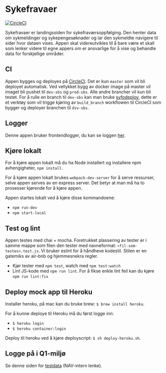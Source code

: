 # Sykefravaer
[![CircleCI](https://circleci.com/gh/navikt/sykefravaer.svg?style=svg)](https://circleci.com/gh/navikt/sykefravaer)

Sykefravaer er landingssiden for sykefraværsoppfølging. Den henter data om sykmeldinger og sykepengesøknader og lar den 
sykmeldte navigere til sider hvor dataen vises. Appen skal videreutvikles til å bare være et skall som lenker videre til
egne appers om er ansvarlige for å vise og behandle data for forskjellige områder. 

## CI
Appen bygges og deployes på [CircleCI](https://circleci.com/gh/navikt/sykefravaer). Det er kun `master` som vil bli 
deployet automatisk. Ved vellykket bygg av docker image på master vil imaget bli pushet til `dev-sbs` og `prod-sbs`. 
Alle andre brancher vil kun bli testet. For å rulle en branch til `dev-sbs` kan man bruke 
[syfodeploy](https://github.com/navikt/syfodeploy/blob/master/syfodeploy.sh), dette er et verktøy som vil trigge kjøring
av `build_branch` workflowen til CircleCI som bygger og deployer branchen til `dsv-sbs`. 

## Logger
Denne appen bruker frontendlogger, du kan se loggen [her](https://logs.adeo.no/goto/da5c8e86da5d5151a9b3be331de093bc).

## Kjøre lokalt
For å kjøre appen lokalt må du ha Node installert og installere npm avhengigheter, `npm install`.

For å kjøre appen lokalt brukes `webpack-dev-server` for å serve ressurser, selve appen serves av en express server.
Det betyr at man må ha to prosesser kjørende for å kjøre appen. 

Appen startes lokalt ved å kjøre disse kommandoene:
- `npm run-dev`
- `npm start-local` 

## Test og lint
Appen testes med chai + mocha. Foretrukket plassering av tester er i samme mappe som filen den tester med navneformat:
`<fil-som-testes>.test.js`. Vi bruker eslint for å håndheve kodestil. Stilen er en gatemiks av air-bnb og hjemmesnekra
regler. 

* Kjør tester med `npm test`, watch med `npm test:watch`
* Lint JS-kode med `npm run lint`. For å fikse enkle lint feil kan du kjøre `npm run lint:fix`

## Deploy mock app til Heroku
Installer heroku, på mac kan du bruke brew: `$ brew install heroku`.

For å kunne deploye til Heroku må du først logge inn: 
* `$ heroku login`
* `$ heroku container:login`

Deploy til heroku ved å kjøre deployscript: `$ sh deploy-heroku.sh`.

## Logge på i Q1-miljø
Se denne siden for [testdata](https://confluence.adeo.no/pages/viewpage.action?pageId=228580060) (NAV-intern lenke).
